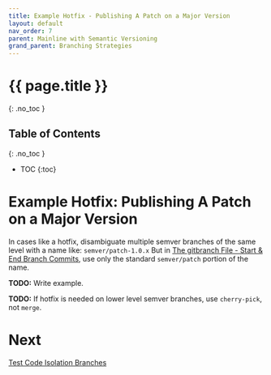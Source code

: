 ```yaml
---
title: Example Hotfix - Publishing A Patch on a Major Version
layout: default
nav_order: 7
parent: Mainline with Semantic Versioning
grand_parent: Branching Strategies
---
```

# {{ page.title }}
{: .no_toc }

## Table of Contents
{: .no_toc }

- TOC
{:toc}

# Example Hotfix: Publishing A Patch on a Major Version

In cases like a hotfix, disambiguate multiple semver branches of the same level with a name like:
`semver/patch-1.0.x`
But in [The gitbranch File - Start & End Branch Commits](./The-gitbranch-File-Start-&-End-Branch-Commits.html), use only the standard `semver/patch` portion of the name.

__TODO:__ Write example.

__TODO:__ If hotfix is needed on lower level semver branches, use `cherry-pick`, not `merge`.

# Next

[Test Code Isolation Branches](../Test-Code-Isolation-Branches.html)
